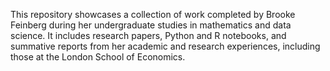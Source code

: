 This repository showcases a collection of work completed by Brooke Feinberg during her undergraduate studies in mathematics and data science. It includes research papers, Python and R notebooks, and summative reports from her academic and research experiences, including those at the London School of Economics.  
